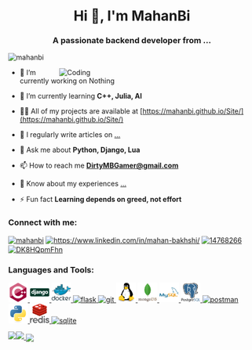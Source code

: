 <h1 align="center">Hi 👋, I'm MahanBi</h1>
<h3 align="center">A passionate backend developer from ...</h3>

<p align="left"> <img src="https://komarev.com/ghpvc/?username=mahanbi&label=Views&color=f6d32d&style=plastic" alt="mahanbi" /> </p>
<img align="right" alt="Coding" width="400" src="https://c.tenor.com/vi282Mc9raIAAAAC/ascii-drone.gif">

- 🔭 I’m currently working on Nothing

- 🌱 I’m currently learning **C++, Julia, AI**

- 👨‍💻 All of my projects are available at [https://mahanbi.github.io/Site/](https://mahanbi.github.io/Site/)

- 📝 I regularly write articles on [...](...)

- 💬 Ask me about **Python, Django, Lua**

- 📫 How to reach me **DirtyMBGamer@gmail.com**

- 📄 Know about my experiences [...](...)

- ⚡ Fun fact **Learning depends on greed, not effort**

<h3 align="left">Connect with me:</h3>
<p align="left">
<a href="https://dev.to/mahanbi" target="blank"><img align="center" src="https://raw.githubusercontent.com/rahuldkjain/github-profile-readme-generator/master/src/images/icons/Social/devto.svg" alt="mahanbi" height="30" width="40" /></a>
<a href="https://linkedin.com/in/https://www.linkedin.com/in/mahan-bakhshi/" target="blank"><img align="center" src="https://raw.githubusercontent.com/rahuldkjain/github-profile-readme-generator/master/src/images/icons/Social/linked-in-alt.svg" alt="https://www.linkedin.com/in/mahan-bakhshi/" height="30" width="40" /></a>
<a href="https://stackoverflow.com/users/14768266" target="blank"><img align="center" src="https://raw.githubusercontent.com/rahuldkjain/github-profile-readme-generator/master/src/images/icons/Social/stack-overflow.svg" alt="14768266" height="30" width="40" /></a>
<a href="https://discord.gg/DK8HQpmFhn" target="blank"><img align="center" src="https://raw.githubusercontent.com/rahuldkjain/github-profile-readme-generator/master/src/images/icons/Social/discord.svg" alt="DK8HQpmFhn" height="30" width="40" /></a>
</p>

<h3 align="left">Languages and Tools:</h3>
<p align="left"> <a href="https://www.w3schools.com/cpp/" target="_blank" rel="noreferrer"> <img src="https://raw.githubusercontent.com/devicons/devicon/master/icons/cplusplus/cplusplus-original.svg" alt="cplusplus" width="40" height="40"/> </a> <a href="https://www.djangoproject.com/" target="_blank" rel="noreferrer"> <img src="https://raw.githubusercontent.com/devicons/devicon/master/icons/django/django-original.svg" alt="django" width="40" height="40"/> </a> <a href="https://www.docker.com/" target="_blank" rel="noreferrer"> <img src="https://raw.githubusercontent.com/devicons/devicon/master/icons/docker/docker-original-wordmark.svg" alt="docker" width="40" height="40"/> </a> <a href="https://flask.palletsprojects.com/" target="_blank" rel="noreferrer"> <img src="https://www.vectorlogo.zone/logos/pocoo_flask/pocoo_flask-icon.svg" alt="flask" width="40" height="40"/> </a> <a href="https://git-scm.com/" target="_blank" rel="noreferrer"> <img src="https://www.vectorlogo.zone/logos/git-scm/git-scm-icon.svg" alt="git" width="40" height="40"/> </a> <a href="https://www.linux.org/" target="_blank" rel="noreferrer"> <img src="https://raw.githubusercontent.com/devicons/devicon/master/icons/linux/linux-original.svg" alt="linux" width="40" height="40"/> </a> <a href="https://www.mongodb.com/" target="_blank" rel="noreferrer"> <img src="https://raw.githubusercontent.com/devicons/devicon/master/icons/mongodb/mongodb-original-wordmark.svg" alt="mongodb" width="40" height="40"/> </a> <a href="https://www.mysql.com/" target="_blank" rel="noreferrer"> <img src="https://raw.githubusercontent.com/devicons/devicon/master/icons/mysql/mysql-original-wordmark.svg" alt="mysql" width="40" height="40"/> </a> <a href="https://www.postgresql.org" target="_blank" rel="noreferrer"> <img src="https://raw.githubusercontent.com/devicons/devicon/master/icons/postgresql/postgresql-original-wordmark.svg" alt="postgresql" width="40" height="40"/> </a> <a href="https://postman.com" target="_blank" rel="noreferrer"> <img src="https://www.vectorlogo.zone/logos/getpostman/getpostman-icon.svg" alt="postman" width="40" height="40"/> </a> <a href="https://www.python.org" target="_blank" rel="noreferrer"> <img src="https://raw.githubusercontent.com/devicons/devicon/master/icons/python/python-original.svg" alt="python" width="40" height="40"/> </a> <a href="https://redis.io" target="_blank" rel="noreferrer"> <img src="https://raw.githubusercontent.com/devicons/devicon/master/icons/redis/redis-original-wordmark.svg" alt="redis" width="40" height="40"/> </a> <a href="https://www.sqlite.org/" target="_blank" rel="noreferrer"> <img src="https://www.vectorlogo.zone/logos/sqlite/sqlite-icon.svg" alt="sqlite" width="40" height="40"/> </a> </p>


<a href="https://github.com/anuraghazra/github-readme-stats">
  <img align="left" src="https://github-readme-stats.vercel.app/api/top-langs/?username=MahanBi&hide=javascript,html,css&theme=nord&show_icons=true" />
</a>
<a href="https://github.com/anuraghazra/convoychat">
  <img align="roght" src="https://github-readme-stats.vercel.app/api?username=MahanBi&theme=nord&show_icons=true" />
</a>
<a href="https://github.com/anuraghazra/convoychat">
  <img align="center" src="https://github-readme-streak-stats.herokuapp.com?user=MahanBi&theme=nord&date_format=j%20M%5B%20Y%5D" />
</a>

